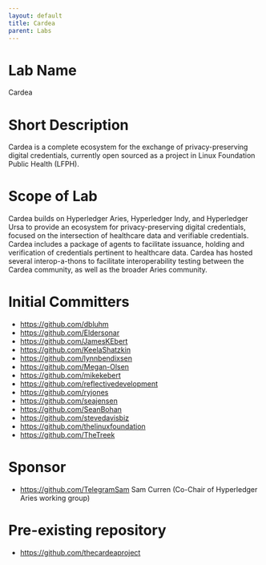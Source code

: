 ```yaml
---
layout: default
title: Cardea
parent: Labs
---
```

# Lab Name
Cardea

# Short Description
Cardea is a complete ecosystem for the exchange of privacy-preserving digital credentials, currently open sourced as a project in Linux Foundation Public Health (LFPH).

# Scope of Lab
Cardea builds on Hyperledger Aries, Hyperledger Indy, and Hyperledger Ursa to provide an ecosystem for privacy-preserving digital credentials, focused on the intersection of healthcare data and verifiable credentials. Cardea includes a package of agents to facilitate issuance, holding and verification of credentials pertinent to healthcare data. Cardea has hosted several interop-a-thons to facilitate interoperability testing between the Cardea community, as well as the broader Aries community.

# Initial Committers
- https://github.com/dbluhm
- https://github.com/Eldersonar
- https://github.com/JamesKEbert
- https://github.com/KeelaShatzkin
- https://github.com/lynnbendixsen
- https://github.com/Megan-Olsen
- https://github.com/mikekebert
- https://github.com/reflectivedevelopment
- https://github.com/ryjones
- https://github.com/seajensen
- https://github.com/SeanBohan
- https://github.com/stevedavisbiz
- https://github.com/thelinuxfoundation
- https://github.com/TheTreek

# Sponsor
- https://github.com/TelegramSam Sam Curren (Co-Chair of Hyperledger Aries working group)

# Pre-existing repository
- https://github.com/thecardeaproject
